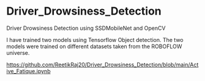 # Driver_Drowsiness_Detection
Driver Drowsiness Detection using SSDMobileNet and OpenCV

I have trained two models using Tensorflow Object detection.
The two models were trained on different datasets taken from the ROBOFLOW universe.

https://github.com/ReetikRaj20/Driver_Drowsiness_Detection/blob/main/Active_Fatique.ipynb
